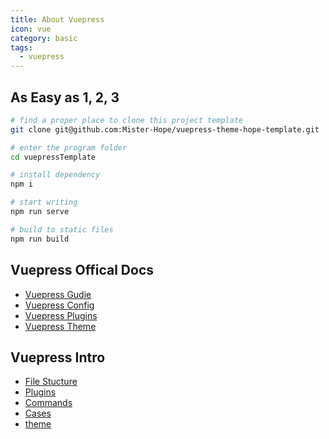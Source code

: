 ```yaml
---
title: About Vuepress
icon: vue
category: basic
tags:
  - vuepress
---
```


## As Easy as 1, 2, 3

```bash
# find a proper place to clone this project template
git clone git@github.com:Mister-Hope/vuepress-theme-hope-template.git

# enter the program folder
cd vuepressTemplate

# install dependency
npm i

# start writing
npm run serve

# build to static files
npm run build
```

## Vuepress Offical Docs

- [Vuepress Gudie](https://v1.vuepress.vuejs.org/guide/)
- [Vuepress Config](https://v1.vuepress.vuejs.org/config/)
- [Vuepress Plugins](https://v1.vuepress.vuejs.org/plugin/)
- [Vuepress Theme](https://v1.vuepress.vuejs.org/theme/)

## Vuepress Intro

- [File Stucture](file.md)
- [Plugins](plugin.md)
- [Commands](command.md)
- [Cases](case.md)
- [theme](theme.md)
